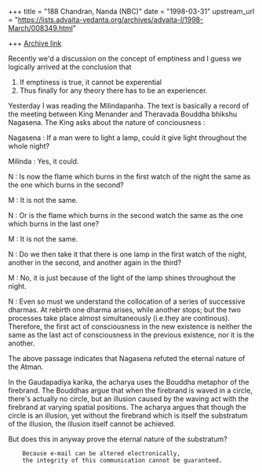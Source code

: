 +++
title = "188 Chandran, Nanda (NBC)"
date = "1998-03-31"
upstream_url = "https://lists.advaita-vedanta.org/archives/advaita-l/1998-March/008349.html"

+++
[Archive link](https://lists.advaita-vedanta.org/archives/advaita-l/1998-March/008349.html)

Recently we'd a discussion on the concept of emptiness and I guess we
logically arrived at the conclusion that
1. If emptiness is true, it cannot be experential
2. Thus finally for any theory there has to be an experiencer.

Yesterday I was reading the Milindapanha. The text is basically a record
of the meeting between King Menander and Theravada Bouddha bhikshu
Nagasena. The King asks about the nature of conciousness :

Nagasena : If a man were to light a lamp, could it give light throughout
the whole night?

Milinda : Yes, it could.

N : Is now the flame which burns in the first watch of the night the
same as the one which burns in the second?

M : It is not the same.

N : Or is the flame which burns in the second watch the same as the one
which burns in the last one?

M : It is not the same.

N : Do we then take it that there is one lamp in the first watch of the
night, another in the second, and another again in the third?

M : No, it is just because of the light of the lamp shines throughout
the night.

N : Even so must we understand the collocation of a series of successive
dharmas. At rebirth one dharma arises, while another stops; but the two
processes take place almost simultaneously (i.e.they are continous).
Therefore, the first act of consciousness in the new existence is
neither the same as the last act of consciousness in the previous
existence, nor it is the another.

The above passage indicates that Nagasena refuted the eternal nature of
the Atman.

In the Gaudapadiya karika, the acharya uses the Bouddha metaphor of the
firebrand. The Bouddhas argue that when the firebrand is waved in a
circle, there's actually no circle, but an illusion caused by the waving
act with the firebrand at varying spatial positions. The acharya argues
that though the circle is an illusion, yet without the firebrand which
is itself the substratum of the illusion, the illusion itself cannot be
achieved.

But does this in anyway prove the eternal nature of the substratum?

        Because e-mail can be altered electronically,
        the integrity of this communication cannot be guaranteed.


